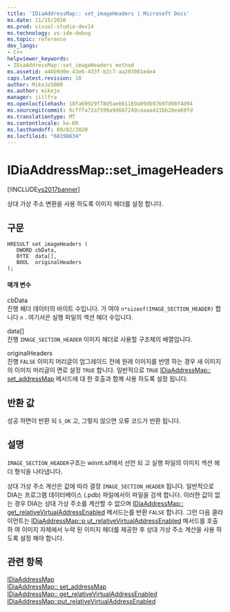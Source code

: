 ```yaml
---
title: 'IDiaAddressMap:: set_imageHeaders | Microsoft Docs'
ms.date: 11/15/2016
ms.prod: visual-studio-dev14
ms.technology: vs-ide-debug
ms.topic: reference
dev_langs:
- C++
helpviewer_keywords:
- IDiaAddressMap::set_imageHeaders method
ms.assetid: a46b9d0e-43e6-433f-b2c7-aa203981e4e4
caps.latest.revision: 10
author: MikeJo5000
ms.author: mikejo
manager: jillfra
ms.openlocfilehash: 18fa69929f78d5ae661169a09db97697d98f4d94
ms.sourcegitcommit: 6cfffa72af599a9d667249caaaa411bb28ea69fd
ms.translationtype: MT
ms.contentlocale: ko-KR
ms.lasthandoff: 09/02/2020
ms.locfileid: "68198634"
---
```

# <a name="idiaaddressmapset_imageheaders"></a>IDiaAddressMap::set_imageHeaders
[!INCLUDE[vs2017banner](../../includes/vs2017banner.md)]

상대 가상 주소 변환을 사용 하도록 이미지 헤더를 설정 합니다.  
  
## <a name="syntax"></a>구문  
  
```cpp#  
HRESULT set_imageHeaders (   
   DWORD cbData,  
   BYTE  data[],  
   BOOL  originalHeaders  
);  
```  
  
#### <a name="parameters"></a>매개 변수  
 cbData  
 진행 헤더 데이터의 바이트 수입니다. 가 여야 `n*sizeof(IMAGE_SECTION_HEADER)` 합니다 `n` . 여기서은 실행 파일의 섹션 헤더 수입니다.  
  
 data[]  
 진행  `IMAGE_SECTION_HEADER` 이미지 헤더로 사용할 구조체의 배열입니다.  
  
 originalHeaders  
 진행 `FALSE` 이미지 머리글이 업그레이드 전에 원래 이미지를 반영 하는 경우 새 이미지의 이미지 머리글이 면로 설정 `TRUE` 합니다. 일반적으로 `TRUE` [IDiaAddressMap:: set_addressMap](../../debugger/debug-interface-access/idiaaddressmap-set-addressmap.md) 메서드에 대 한 호출과 함께 사용 하도록 설정 됩니다.  
  
## <a name="return-value"></a>반환 값  
 성공 하면이 반환 되 `S_OK` 고, 그렇지 않으면 오류 코드가 반환 됩니다.  
  
## <a name="remarks"></a>설명  
 `IMAGE_SECTION_HEADER`구조는 winnt.sif에서 선언 되 고 실행 파일의 이미지 섹션 헤더 형식을 나타냅니다.  
  
 상대 가상 주소 계산은 값에 따라 결정 `IMAGE_SECTION_HEADER` 됩니다. 일반적으로 DIA는 프로그램 데이터베이스 (.pdb) 파일에서이 파일을 검색 합니다. 이러한 값이 없는 경우 DIA는 상대 가상 주소를 계산할 수 없으며 [IDiaAddressMap:: get_relativeVirtualAddressEnabled](../../debugger/debug-interface-access/idiaaddressmap-get-relativevirtualaddressenabled.md) 메서드는를 반환 `FALSE` 합니다. 그런 다음 클라이언트는 [IDiaAddressMap::p ut_relativeVirtualAddressEnabled](../../debugger/debug-interface-access/idiaaddressmap-put-relativevirtualaddressenabled.md) 메서드를 호출 하 여 이미지 자체에서 누락 된 이미지 헤더를 제공한 후 상대 가상 주소 계산을 사용 하도록 설정 해야 합니다.  
  
## <a name="see-also"></a>관련 항목  
 [IDiaAddressMap](../../debugger/debug-interface-access/idiaaddressmap.md)   
 [IDiaAddressMap:: set_addressMap](../../debugger/debug-interface-access/idiaaddressmap-set-addressmap.md)   
 [IDiaAddressMap:: get_relativeVirtualAddressEnabled](../../debugger/debug-interface-access/idiaaddressmap-get-relativevirtualaddressenabled.md)   
 [IDiaAddressMap::put_relativeVirtualAddressEnabled](../../debugger/debug-interface-access/idiaaddressmap-put-relativevirtualaddressenabled.md)
